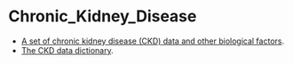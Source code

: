 # Chronic_Kidney_Disease
- [A set of chronic kidney disease (CKD) data and other biological factors](chronic_kidney_disease_full.csv).
- [The CKD data dictionary](chronic_kidney_disease_header.txt).

